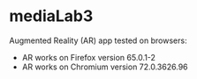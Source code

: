 # mediaLab3

Augmented Reality (AR) app tested on browsers:

- AR works on Firefox version 65.0.1-2
- AR works on Chromium version 72.0.3626.96
